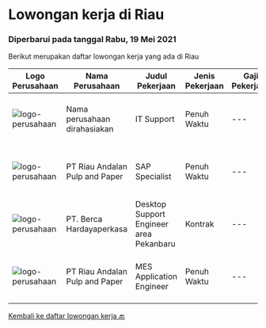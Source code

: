
  # Lowongan kerja di Riau

  ### Diperbarui pada tanggal Rabu, 19 Mei 2021

  Berikut merupakan daftar lowongan kerja yang ada di Riau

  |Logo Perusahaan | Nama Perusahaan | Judul Pekerjaan | Jenis Pekerjaan | Gaji Pekerjaan | Lokasi | Deskripsi | Tanggal diunggah | Pranala |
  | -------------- | --------------- | --------------- | --------- | --------- | -------------- | ------- | ----------- | ----------- |
  |![logo-perusahaan](https://us.123rf.com/450wm/pavelstasevich/pavelstasevich1811/pavelstasevich181101027/112815900-stock-vector-no-image-available-icon-flat-vector.jpg?ver=6)|Nama perusahaan dirahasiakan|IT Support|Penuh Waktu|---|Dumai|REQUIREMENTS : Age less thank 28 years old At least Diploma and/or Bachelor Degree of Information Technology Having same field experience at least 3...|Senin, 10 Mei 2021|https://www.jobstreet.co.id/id/job/it-support-3527837?token=0~52d3abad-1e37-4df1-959d-3d67c1e498a8&sectionRank=1&jobId=jobstreet-id-job-3527837|
|![logo-perusahaan](https://image-service-cdn.seek.com.au/1cbc2bb2833016eb89f4c08435ee8e7db8e43f63/ee4dce1061f3f616224767ad58cb2fc751b8d2dc)|PT Riau Andalan Pulp and Paper|SAP Specialist|Penuh Waktu|---|Pekanbaru|familiar with SAP PM, MM, MMPI, F1 Experience at SAP Consultant Company will be advantaged Min experience 8 years Fluent in English Understand Java,...|Minggu, 09 Mei 2021|https://www.jobstreet.co.id/id/job/sap-specialist-3521608?token=0~52d3abad-1e37-4df1-959d-3d67c1e498a8&sectionRank=2&jobId=jobstreet-id-job-3521608|
|![logo-perusahaan](https://image-service-cdn.seek.com.au/0c900ac2b5b1a2cf9bee651ce5d069e68ff14c92/ee4dce1061f3f616224767ad58cb2fc751b8d2dc)|PT. Berca Hardayaperkasa|Desktop Support Engineer area Pekanbaru|Kontrak|---|Pekanbaru|Delivery the implementation and provide PC, Printer, and Networking. Analyze and diagnose technical issues and give fast problem resolution Technical...|Selasa, 04 Mei 2021|https://www.jobstreet.co.id/id/job/desktop-support-engineer-area-pekanbaru-3523236?token=0~52d3abad-1e37-4df1-959d-3d67c1e498a8&sectionRank=3&jobId=jobstreet-id-job-3523236|
|![logo-perusahaan](https://image-service-cdn.seek.com.au/1cbc2bb2833016eb89f4c08435ee8e7db8e43f63/ee4dce1061f3f616224767ad58cb2fc751b8d2dc)|PT Riau Andalan Pulp and Paper|MES Application Engineer|Penuh Waktu|---|Riau|Education:·        Bachelor Degree in Computer and Information Sciences Experience:·        Managing or/and supporting Manufacturing Execution System...|Senin, 26 April 2021|https://www.jobstreet.co.id/id/job/mes-application-engineer-3516969?token=0~52d3abad-1e37-4df1-959d-3d67c1e498a8&sectionRank=4&jobId=jobstreet-id-job-3516969|


  [Kembali ke daftar lowongan kerja 🔙](../README.md#daftar-lowongan-kerja)
  